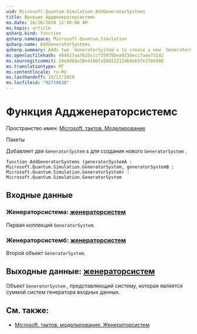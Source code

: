 ```yaml
---
uid: Microsoft.Quantum.Simulation.AddGeneratorSystems
title: Функция Аддженераторсистемс
ms.date: 10/26/2020 12:00:00 AM
ms.topic: article
qsharp.kind: function
qsharp.namespace: Microsoft.Quantum.Simulation
qsharp.name: AddGeneratorSystems
qsharp.summary: Adds two `GeneratorSystem`s to create a new `GeneratorSystem`.
ms.openlocfilehash: 494037aa7635cccf25978bea9339ecc7aee75142
ms.sourcegitcommit: 29e0d88a30e4166fa580132124b0eb57e1f0e986
ms.translationtype: MT
ms.contentlocale: ru-RU
ms.lasthandoff: 10/27/2020
ms.locfileid: "92710638"
---
```

# <a name="addgeneratorsystems-function"></a>Функция Аддженераторсистемс

Пространство имен: [Microsoft. тактов. Моделирование](xref:Microsoft.Quantum.Simulation)

Пакеты [](https://nuget.org/packages/)


Добавляет две `GeneratorSystem` s для создания нового `GeneratorSystem` .

```qsharp
function AddGeneratorSystems (generatorSystemA : Microsoft.Quantum.Simulation.GeneratorSystem, generatorSystemB : Microsoft.Quantum.Simulation.GeneratorSystem) : Microsoft.Quantum.Simulation.GeneratorSystem
```


## <a name="input"></a>Входные данные

### <a name="generatorsystema--generatorsystem"></a>Женераторсистема: [женераторсистем](xref:Microsoft.Quantum.Simulation.GeneratorSystem)

Первая коллекция `GeneratorSystem`.


### <a name="generatorsystemb--generatorsystem"></a>Женераторсистемб: [женераторсистем](xref:Microsoft.Quantum.Simulation.GeneratorSystem)

Второй объект `GeneratorSystem`.



## <a name="output--generatorsystem"></a>Выходные данные: [женераторсистем](xref:Microsoft.Quantum.Simulation.GeneratorSystem)

Объект `GeneratorSystem` , представляющий систему, которая является суммой систем генератора входных данных.

## <a name="see-also"></a>См. также:

- [Microsoft. тактов. моделирование. Женераторсистем](xref:Microsoft.Quantum.Simulation.GeneratorSystem)